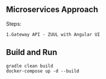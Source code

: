 Microservices Approach
--------------

Steps:
                
    1.Gateway API - ZUUL with Angular UI

Build and Run
--------------

    gradle clean build
    docker-compose up -d --build